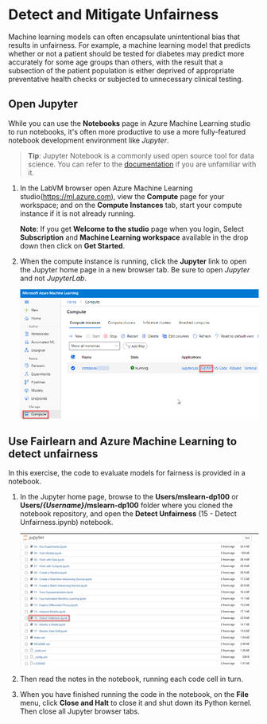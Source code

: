 # Detect and Mitigate Unfairness

Machine learning models can often encapsulate unintentional bias that results in unfairness. For example, a machine learning model that predicts whether or not a patient should be tested for diabetes may predict more accurately for some age groups than others, with the result that a subsection of the patient population is either deprived of appropriate preventative health checks or subjected to unnecessary clinical testing.
## Open Jupyter

While you can use the **Notebooks** page in Azure Machine Learning studio to run notebooks, it's often more productive to use a more fully-featured notebook development environment like *Jupyter*.

> **Tip**: Jupyter Notebook is a commonly used open source tool for data science. You can refer to the [documentation](https://jupyter-notebook.readthedocs.io/en/stable/notebook.html) if you are unfamiliar with it.

1. In the LabVM browser open Azure Machine Learning studio(https://ml.azure.com), view the **Compute** page for your workspace; and on the **Compute Instances** tab, start your compute instance if it is not already running.

    **Note**: If you get **Welcome to the studio** page when you login, Select **Subscription** and **Machine Learning workspace** available in the drop down then click on **Get Started**.

2. When the compute instance is running, click the **Jupyter** link to open the Jupyter home page in a new browser tab. Be sure to open *Jupyter* and not *JupyterLab*.

    ![](images/jupyter.png)

## Use Fairlearn and Azure Machine Learning to detect unfairness

In this exercise, the code to evaluate models for fairness is provided in a notebook.

1. In the Jupyter home page, browse to the **Users/mslearn-dp100** or **Users/*{Username}*/mslearn-dp100** folder where you cloned the notebook repository, and open the **Detect Unfairness** (15 - Detect Unfairness.ipynb) notebook.

    ![](images/unfair.png)

2. Then read the notes in the notebook, running each code cell in turn.
3. When you have finished running the code in the notebook, on the **File** menu, click **Close and Halt** to close it and shut down its Python kernel. Then close all Jupyter browser tabs.



